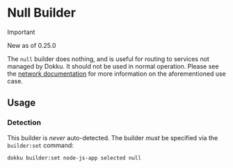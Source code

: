 # Null Builder

> [!IMPORTANT]
> New as of 0.25.0

The `null` builder does nothing, and is useful for routing to services not managed by Dokku. It should not be used in normal operation. Please see the [network documentation](/docs/networking/network.md#routing-an-app-to-a-known-ip:port-combination) for more information on the aforementioned use case.

## Usage

### Detection

This builder is _never_ auto-detected. The builder _must_  be specified via the `builder:set` command:

```shell
dokku builder:set node-js-app selected null
```
